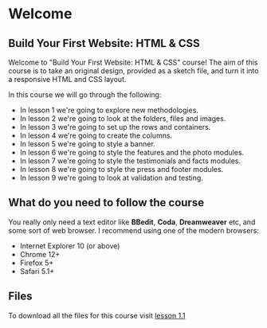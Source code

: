 
# Welcome
## Build Your First Website: HTML & CSS

Welcome to "Build Your First Website: HTML & CSS" course! The aim of this course is to take an original design, provided as a sketch file, and turn it into a responsive HTML and CSS layout. 

In this course we will go through the following:

* In lesson 1 we're going to explore new methodologies.
* In lesson 2 we're going to look at the folders, files and images.
* In lesson 3 we're going to set up the rows and containers.
* In lesson 4 we're going to create the columns.
* In lesson 5 we're going to style a banner.
* In lesson 6 we're going to style the features and the photo modules.
* In lesson 7 we're going to style the testimonials and facts modules.
* In lesson 8 we're going to style the press and footer modules.
* In lesson 9 we're going to look at validation and testing.

## What do you need to follow the course

You really only need a text editor like **BBedit**, **Coda**, **Dreamweaver** etc, and some sort of web browser. I recommend using one of the modern browsers: 

* Internet Explorer 10 (or above)
* Chrome 12+
* Firefox 5+ 
* Safari 5.1+

## Files
To download all the files for this course visit [lesson 1.1](https://github.com/learnable-content/Build-Your-First-Website-HTMLCSS/tree/lesson1.1)

